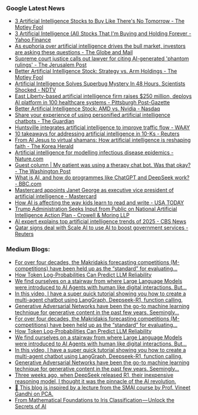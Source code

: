 ### Google Latest News
<!-- GOOGLE-NEWS-CONTENT:START -->

- [3 Artificial Intelligence Stocks to Buy Like There's No Tomorrow - The Motley Fool](https://news.google.com/rss/articles/CBMimAFBVV95cUxOVXJTUG5JM19LY3ZJRDJSQUR6ejlCMTdtemtaazJ6TFd5Y0tIbDNNRUdYLVJPT19pR0EwSWhGTDFfdWRUaDltSlcxUTlLUWxwdURNVi1tR2w3ZTUxeHFlRElBZTJNQ1ZfckFrYWNHZHZUSmdTeHFnZzFwekR1RkpQUTZFYmxNVFE4VFUxT3k4a05FSnZVSFNocw?oc=5)
- [3 Artificial Intelligence (AI) Stocks That I'm Buying and Holding Forever - Yahoo Finance](https://news.google.com/rss/articles/CBMiiAFBVV95cUxNeWdJV3pJMjNvZEFnUWFZcVVaZEVpaGZKRUZpQVF4TWpVUkRlS3R2V0VJazAxM2puZExGbUw2MEgtd2VqTUVRV042QV81OWMwbUtOdlNyT1VWZG9mSmNGMTBXcENSNG44ZlhEam5VVGV3S2dBTzk1RmVJRF9KRUlwQWItUU9UUk5M?oc=5)
- [As euphoria over artificial intelligence drives the bull market, investors are asking these questions - The Globe and Mail](https://news.google.com/rss/articles/CBMi1wFBVV95cUxNZE1tUzZaNGEySkxZRTZiUUpXSnEtX01vMXBVcERVTXgzMWhwTjJjOEtyVkVGMzMyN1dXdXBIQjEwUXFHSEdJS0NNYk9BdTVDR2UzTXgtZk01VERlYXVCM0tvdEc0bWo0a1BXeWJCS0QxcmstcmRqdi12MkVxa3R1dV82b3QtQXdhTEhJQ0c0V1RBZ21lS3FvV1puUmlacjViSUFtcnRuc0ljc3YwMzBxaXV5LTdxTElFNEY4NkNIdmFYZ1lZNnNZQ05YZHZlU2NRLTkzTnZjcw?oc=5)
- [Supreme court justice calls out lawyer for citing AI-generated 'phantom rulings' - The Jerusalem Post](https://news.google.com/rss/articles/CBMiXEFVX3lxTE4yR3NsU3ZWcU00QWlVLWxhZmJNaEU1ai1pUXFwdmhPOU12X1RHTWc0aC16LUpzbzJzVTIxRW5fbUxKZFE3b1ppdUJXTEVIcWI4TThuSkNIWkRyQ0VD?oc=5)
- [Better Artificial Intelligence Stock: Strategy vs. Arm Holdings - The Motley Fool](https://news.google.com/rss/articles/CBMimAFBVV95cUxQbXZFR09IWHJIUFZiY2I5R2h1VTVXdkVkZ0pRWjBkRFZUbkRDcmd0OGV1MWpVTkU0b3ZhNXRWNnpEbEZSZk5HZHNkQWJjVUZPNXVnRGNMaU04NHJzNWtoSGRhLVRlYldpbUJRdEpZaUN4V1dUdVFob3N2Nm5aNWpweFFSeGw1M1F4WHlCZHMxWGFZQmc3azBPSg?oc=5)
- [Artificial Intelligence Solves Superbug Mystery In 48 Hours, Scientists Shocked - NDTV](https://news.google.com/rss/articles/CBMiqwFBVV95cUxOSGhzNEtJZEhWYVFOUlNsdm9IZThiN3pkOE5fdmJKLWpCdVgzY2ZId0MyajBIS3V4NmI2VjNJdGFuMzdKZW5rR2VOcGVuS3dOcC1XYk0tblJBV3UtTTBkaUMtTTloRW9HT1pUOGNNSExtQjN3RmpTbmZZcEI1TGVFcHZMV21IZ0pVbXVYTGlwY0hGaHdLQU1zR1RWYkIxdDE0WG1LdzJEcXlnQ2vSAbMBQVVfeXFMTk1Rdi1xTy1DbV9BcVlWUU1Qa0R0cXE3NTkzYUROV2dMOFRaeTBuVk0xeklGc2lldHVVdGFta0MtVWZHbjhwektmaHdiVVVDYjJ2RDNWVHZfRDRieC1mX3BjQ2FrenJTQTNpcEpLU183ZXA2bVFQeDM1Y0xYU3lRODRYaVliMU5IdWt4ZFhhb3dWVXBmZUpub1JGeURHQThUTkE5MzRyckhlQTVuWUxFSFdya3c?oc=5)
- [East Liberty-based artificial intelligence firm raises $250 million, deploys AI platform in 100 healthcare systems - Pittsburgh Post-Gazette](https://news.google.com/rss/articles/CBMi6gFBVV95cUxNa3pkSEZmWldhTnJGcG9EdF9qTHZDZVVmXzdwOE1ac0pMWVhTQndyaG5hVy1wcDVYbWVNbWJseFFDSXc5ZXhCblMzekkzeFF0UWtGN0xvMGVmMHE5RWRfNmZJdmFzS0dKM1ZSYUxnSnh6Mi03TDR3RDJOT3ZhY0NyY1llTUJWSXp3MG04UGNhOGpnaXZ6ODVscHNnN29td1VEVmY3ZnJCWWltS3AtSEFwOUpmZVMzU2FxM0NIUmFBZEx5WHhmN1M5aHY3aGdaX1NSSUFtd3Vuc2lEQ2xuXy05ZjVadEJHUFJvd1E?oc=5)
- [Better Artificial Intelligence Stock: AMD vs. Nvidia - Nasdaq](https://news.google.com/rss/articles/CBMijAFBVV95cUxNRHU3NjRkWU1oMFllemVXYlotN09WSEdfVzAzNlg3Sk5vSzZuckxiOU5ZQjBxVVNjdkVhYXhBLUNlV2dJbTBscWRVN3FCaHlBMnBwSVc5d3NIV25keDd1NmtOcXoxMU9RWkd2Q19SZHl6bUtlQzRhVDZMRmZWTHBXXzR5Y1BzZER3Y2w1RQ?oc=5)
- [Share your experience of using personified artificial intelligence chatbots - The Guardian](https://news.google.com/rss/articles/CBMiyAFBVV95cUxPcVRlWWROVUtyclJMNnotWTZuWUdlU2V0amhMWS1HcWZkSkZyVzhfekVPRV9SUkV4dE1pSFdEODZSMmxEX1FWU2dmb3h2WEl5eG9sMlItV0pqYUlCTXJMTlh1RE4wYzF1T0F5MWJQdnRib09JVzAtamFyem93aXMzOHpQWjJtQlVSSy1hVjh0LTdLYmUtRWo2dHZYajVWNTZrcnh3TjRoVVhGcEZpOHFKalNONldGZ0k3ZlVlOTBPbXJLTUZpeWh5bg?oc=5)
- [Huntsville integrates artificial intelligence to improve traffic flow - WAAY](https://news.google.com/rss/articles/CBMi4AFBVV95cUxOb2RCeVdHa2NXTXJMVzlUa3E5QzdYRzgxa1BVQlhBaXFENC1iTlFPekVCelBUZjNvQUJOOFA1blhLSG9ucG0xSFRia2JjeGJSU2pfRHk5bzNMazkxQmJMc29SLWEwTkpZZG9iWWNFS1NKMTBNbUJESHVkWmxWUEtPaXpPZHBabDBrdVJLR3Iwc0hDa2ZrRm9oX3VEcVQxVzlKUDVEbFFzOC00aHBBSkJVb1JHMUVQeFBCVVNhR0l5THdlSUx5ZmNiN0dGTmVsN1k0X0paXzlZanNpNmFUMWVnWQ?oc=5)
- [10 takeaways for addressing artificial intelligence in 10-Ks - Reuters](https://news.google.com/rss/articles/CBMirgFBVV95cUxNaV84aEJ4SmNVQmJqMlN6N0FjcG12UW0wQzBZM3RGdEwySWRrNHdWRnJGYkJSUEh5VGx3bGRwTWFwbGZBYmZRQTRNZEhqVER3NllBYWRYa0Nzcm5rSFVoc1YtSDZoUmRIUnM4cHlaSEdESVdmSWxzZ1Zrc1JVZHpua2pHN2dCcVh5bUtzMFBDSGJUeV9WOWtwM0UxMFJfZHJpeGg1aXg3VDVzYXZnZEE?oc=5)
- [From AI Jesus to virtual shamans: How artificial intelligence is reshaping faith - The Korea Herald](https://news.google.com/rss/articles/CBMiV0FVX3lxTFBVazNpa3UxcFdIUk1NaGVpUEtFQ1JDUXBHZDljejhyVHJCdWlYRklETEpRQzlpaWRGTnlNejRNWGFfcWJEOHB1UE5uS2JIdWs2akdlYTdfNA?oc=5)
- [Artificial intelligence for modelling infectious disease epidemics - Nature.com](https://news.google.com/rss/articles/CBMiX0FVX3lxTE83N2VDMzdoOElXLTc0UGZyTzhnNlN3TTlrbkxyS3ZqNXNFdzZzLXBPWG9YVDVmRm1nRGJaRW8ycDNOYzVoNFczQUlDRGlzeUZ5MEFYWUtKVkpEdzRDYmlR?oc=5)
- [Guest column | My patient was using a therapy chat bot. Was that okay? - The Washington Post](https://news.google.com/rss/articles/CBMiggFBVV95cUxOeHRsbVNZX3VjbXk0N3FJekxTY19XazNHWWU3NllQZlJDaHpKX19MeVJEVVREU040NGhHbUtoc3JuVkY1aE1zWGN0M3V2UDB5TDJhT254cWYzNmRvY0pXek5qMGhXb0VvUWQ3ZHNpa3N0TmNLVjA2aWViY1d1aVhDS3pR?oc=5)
- [What is AI, and how do programmes like ChatGPT and DeepSeek work? - BBC.com](https://news.google.com/rss/articles/CBMiV0FVX3lxTE43OU1wdndZNVlNNmFSRDdwRFlCZkNjZHY4eG1VTzZYcThibVc2T3BHSXNxZHFEcm9Yb09YbzQ1T2xnWkUzNmNpV1ZiRUQtRnI5RWhxaU9mWdIBXEFVX3lxTE9zbU5zNUozeVJVd2ZwNGhlaWt4ZWMwT1ZoMWRWX3k0SzNyb3FvZnRzdGc1Mk4weXlzXzA1ckswdE1mU2RnZUZWM2pLUDJPWXM2eGNpUHl2Y3R3c0xa?oc=5)
- [Mastercard appoints Janet George as executive vice president of artificial intelligence - Mastercard](https://news.google.com/rss/articles/CBMi1wFBVV95cUxOMjJuRmYzMUJRZ1E5bjE4ZWpHSGQyYTh2azVDcmhtTUJjOXFoUUxhemVpVHF1UElXWU5MeTZLbWMtdUw2dlZEMkxJdURjZXM4SjhNcW9WaHEwaC1xcWRKTC05NGRLQ2hKQ0N2SWF6VjMxQjNCUG9ydGV5dU1JWkZ3UlcyZUVwQWhFWlplMlllWU5vQVpleHJiVThyNjZhdmU3R3o1U0VDV0JXalYyREVfNk44a2dKRDZMTDZURzZUZzBWaG5nYTc2V0E4LU5JVkNQZXd3R0xMUQ?oc=5)
- [How AI is affecting the way kids learn to read and write - USA TODAY](https://news.google.com/rss/articles/CBMitAFBVV95cUxQS2JLMFQyeTNLMEFaR2Q4LUhJZWFnazR5UnN4ZERUOFJELXE4MHI3OF9hQ3hONlUwcjJuZS0zR0ZKMjFNR0VyaElfQUVUekVjRFlUR2NUYmVqLXFUS0dnUll4QlNDUVNPVHMxbndGNTIwWm5MZE5oaHpEdGJzU2stTUNja0dacU9EQzVleE03ckFBSURTM3BCYVdJR3BNa1hQQm12b2FZd0sxTXIxRzRfdVJnOVE?oc=5)
- [Trump Administration Seeks Input from Public on National Artificial Intelligence Action Plan - Crowell & Moring LLP](https://news.google.com/rss/articles/CBMi2gFBVV95cUxOYmtKUF9DWHpYV3hWSjhzRGdFbVNBLUxTYnNhaGRJdXBKdVhKWUhCUXJYcUR1ZEs3eXBwZ0FQVVRjY2xRbW1YcXpZc0dYb1RkR3BYRlloY3BrUzROVjZqUEVlVW45YWlMRFJVc2JxbElJbHAxMXpseXQ2SS1CS0xSSGNyQ1JKUUNSeld2bzU0R19OYzdVc0VQckRxbkpIS0s3LS04SUtLbktnMElZMllwNEhWbGltSkpzVUVoOHI0WU1vOXVuWXZDSV8xZC1oOXhVNU9rM1dsbXgzZw?oc=5)
- [AI expert explains top artificial intelligence trends of 2025 - CBS News](https://news.google.com/rss/articles/CBMinwFBVV95cUxNa0R6aTV3LXUtVkRHSGNNeklYQXlMS1JYd2E2ZFB3VVdjWll2WldNckI0dlp4cUlCSld0YzJMYnBlZGdVR3M0VUJsLVNsS0p5cS1CZjVEZkhPaDBlZlhvZXFaOUVSSldsamNGdXdxbEJ1SmVwWUpFMWtiZXRfNENfWmNpcFVVLXVEdzd3WWxXbzQwRzNsTmJvTHZYeU4zLWc?oc=5)
- [Qatar signs deal with Scale AI to use AI to boost government services - Reuters](https://news.google.com/rss/articles/CBMirwFBVV95cUxNS3FpVndfemVyS0stTXBfSEQwVVVVeXdXdnF2Y0huN2NKSlhUdTQtMlQ1dzVuYmUyTF9BNUwwYjlDbERVQUFiTi1JaDlBVm56MnViOFd6S2ZvOXJIWU9rVmVYRWwwVXJXMHQzbFMzZkgzQUhoc3NWTVUzTF9PdnlKWEVjeUVYSnIwUURFUWt0NDFOWlY3djYwLXFUaUtsZTgxcjU4MmlLampuNExsRjhr?oc=5)<!-- GOOGLE-NEWS-CONTENT:END -->

### Medium Blogs:
<!-- MEDIUM-CONTENT:START -->

- [For over four decades, the Makridakis forecasting competitions (M-competitions) have been held up as the “standard” for evaluating…](https://medium.com/@valeman/the-makridakis-forecasting-competitions-four-decades-of-overhyped-simplicity-and-stagnation-d36e31ed902c?source=topic_portal---recommended_stories---machine_learning---0-84--------------------5e2bd987_4b57_4df7_b485_24ac54e6a930--------------)
- [How Token Log-Probabilities Can Predict LLM Reliability](https://medium.com/gusto-engineering/tackling-ai-hallucinations-in-llm-apps-6d46692f8cac?source=topic_portal---recommended_stories---machine_learning---1-107--------------------5e2bd987_4b57_4df7_b485_24ac54e6a930--------------)
- [We find ourselves on a stairway from where Large Language Models were introduced to AI Agents with human like digital interactions. But…](https://medium.com/@cobusgreyling/why-the-focus-has-shifted-from-ai-agents-to-agentic-workflows-51e4078d03c2?source=topic_portal---recommended_stories---machine_learning---2-85--------------------5e2bd987_4b57_4df7_b485_24ac54e6a930--------------)
- [In this video, I have a super quick tutorial showing you how to create a multi-agent chatbot using LangGraph, Deepseek-R1, function calling,](https://medium.com/towards-artificial-intelligence/langgraph-deepseek-r1-function-call-agentic-rag-insane-results-b3f878e23a86?source=topic_portal---recommended_stories---machine_learning---3-84--------------------5e2bd987_4b57_4df7_b485_24ac54e6a930--------------)
- [Generative Adversarial Networks have been the go-to machine learning technique for generative content in the past few years. Seemingly…](https://medium.com/ai-mind-labs/stylegan-a-step-by-step-introduction-ff995c99a884?source=topic_portal---recommended_stories---machine_learning---4-107--------------------5e2bd987_4b57_4df7_b485_24ac54e6a930--------------)
- [For over four decades, the Makridakis forecasting competitions (M-competitions) have been held up as the “standard” for evaluating…](https://medium.com/@valeman/the-makridakis-forecasting-competitions-four-decades-of-overhyped-simplicity-and-stagnation-d36e31ed902c?source=topic_portal---recommended_stories---machine_learning---0-84--------------------5e2bd987_4b57_4df7_b485_24ac54e6a930--------------)
- [How Token Log-Probabilities Can Predict LLM Reliability](https://medium.com/gusto-engineering/tackling-ai-hallucinations-in-llm-apps-6d46692f8cac?source=topic_portal---recommended_stories---machine_learning---1-107--------------------5e2bd987_4b57_4df7_b485_24ac54e6a930--------------)
- [We find ourselves on a stairway from where Large Language Models were introduced to AI Agents with human like digital interactions. But…](https://medium.com/@cobusgreyling/why-the-focus-has-shifted-from-ai-agents-to-agentic-workflows-51e4078d03c2?source=topic_portal---recommended_stories---machine_learning---2-85--------------------5e2bd987_4b57_4df7_b485_24ac54e6a930--------------)
- [In this video, I have a super quick tutorial showing you how to create a multi-agent chatbot using LangGraph, Deepseek-R1, function calling,](https://medium.com/towards-artificial-intelligence/langgraph-deepseek-r1-function-call-agentic-rag-insane-results-b3f878e23a86?source=topic_portal---recommended_stories---machine_learning---3-84--------------------5e2bd987_4b57_4df7_b485_24ac54e6a930--------------)
- [Generative Adversarial Networks have been the go-to machine learning technique for generative content in the past few years. Seemingly…](https://medium.com/ai-mind-labs/stylegan-a-step-by-step-introduction-ff995c99a884?source=topic_portal---recommended_stories---machine_learning---4-107--------------------5e2bd987_4b57_4df7_b485_24ac54e6a930--------------)
- [Three weeks ago, when DeepSeek released R1, their inexpensive reasoning model, I thought it was the pinnacle of the AI revolution.](https://medium.com/codex/google-just-annihilated-deepseek-and-openai-with-their-new-flash-2-0-model-f5ac84b4bb60?source=topic_portal---recommended_stories---machine_learning---5-85--------------------5e2bd987_4b57_4df7_b485_24ac54e6a930--------------)
- [📌 This blog is inspired by a lecture from the SMAI course by Prof. Vineet Gandhi on PCA.](https://medium.com/@vishnusathvik100/beautiful-math-behind-principle-component-analysis-0170ff62b2ae?source=topic_portal---recommended_stories---machine_learning---6-84--------------------5e2bd987_4b57_4df7_b485_24ac54e6a930--------------)
- [From Mathematical Foundations to Iris Classification — Unlock the Secrets of AI](https://medium.com/gitconnected/here-is-all-you-need-for-machine-learning-c9f0b69f7614?source=topic_portal---recommended_stories---machine_learning---7-107--------------------5e2bd987_4b57_4df7_b485_24ac54e6a930--------------)<!-- MEDIUM-CONTENT:END -->
